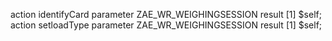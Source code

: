action identifyCard parameter ZAE_WR_WEIGHINGSESSION result [1] $self;
action setloadType parameter ZAE_WR_WEIGHINGSESSION  result [1] $self;
